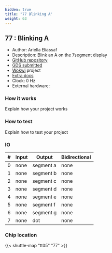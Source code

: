 ```yaml
---
hidden: true
title: "77 Blinking A"
weight: 63
---
```


## 77 : Blinking A

* Author: Ariella Eliassaf
* Description: Blink an A on the 7segment display
* [GitHub repository](https://github.com/AriellaE/blinking-a)
* [GDS submitted](https://github.com/AriellaE/blinking-a/actions/runs/6737511389)
* [Wokwi](https://wokwi.com/projects/380197591775930369) project
* [Extra docs]()
* Clock: 0 Hz
* External hardware: 



### How it works

Explain how your project works


### How to test

Explain how to test your project


### IO

| # | Input        | Output       | Bidirectional      |
|---|--------------|--------------| -------------------|
| 0 | none  | segment a | none |
| 1 | none  | segment b | none |
| 2 | none  | segment c | none |
| 3 | none  | segment d | none |
| 4 | none  | segment e | none |
| 5 | none  | segment f | none |
| 6 | none  | segment g | none |
| 7 | none  | dot | none |

### Chip location

{{< shuttle-map "tt05" "77" >}}
